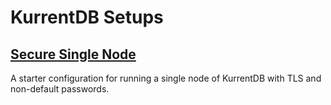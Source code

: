 # KurrentDB Setups

## [Secure Single Node](./secure-single/README.md)

A starter configuration for running a single node of KurrentDB with TLS and non-default passwords.
